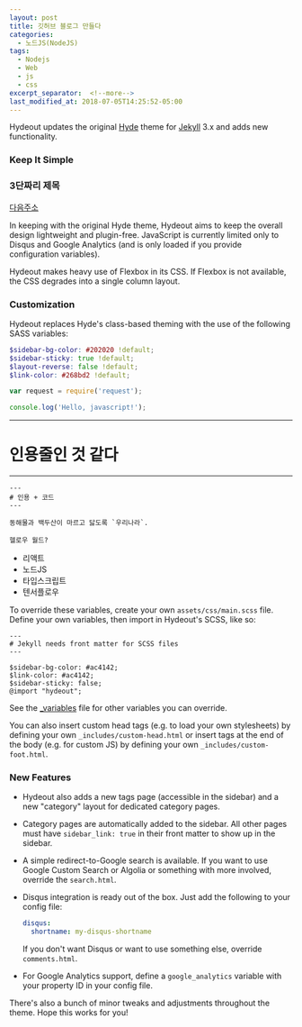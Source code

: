 ```yaml
---
layout: post
title: 깃허브 블로그 만들다
categories:
  - 노드JS(NodeJS)
tags:
  - Nodejs
  - Web
  - js
  - css
excerpt_separator:  <!--more-->
last_modified_at: 2018-07-05T14:25:52-05:00
---
```


Hydeout updates the original [Hyde](https://github.com/poole/hyde)
theme for [Jekyll](http://jekyllrb.com) 3.x and adds new functionality.


### Keep It Simple
### 3단짜리 제목

[다음주소](http://daum.net)

In keeping with the original Hyde theme, Hydeout aims to keep the overall
design lightweight and plugin-free. JavaScript is currently limited only
to Disqus and Google Analytics (and is only loaded if you provide configuration
variables).

Hydeout makes heavy use of Flexbox in its CSS. If Flexbox is not available,
the CSS degrades into a single column layout.

### Customization

Hydeout replaces Hyde's class-based theming with the use
of the following SASS variables:

```scss
$sidebar-bg-color: #202020 !default;
$sidebar-sticky: true !default;
$layout-reverse: false !default;
$link-color: #268bd2 !default;
```

```js
var request = require('request');

console.log('Hello, javascript!');
```

---
# 인용줄인 것 같다
---
```
---
# 인용 + 코드
---

동해물과 백두산이 마르고 닳도록 `우리나라`.

```

`헬로우 월드?`

* 리액트 
* 노드JS
* 타입스크립트
* 텐서플로우

To override these variables, create your own `assets/css/main.scss` file.
Define your own variables, then import in Hydeout's SCSS, like so:

```
---
# Jekyll needs front matter for SCSS files
---

$sidebar-bg-color: #ac4142;
$link-color: #ac4142;
$sidebar-sticky: false;
@import "hydeout";
```

See the [_variables](_sass/hydeout/_variables.scss) file for other variables
you can override.

You can also insert custom head tags (e.g. to load your own stylesheets) by
defining your own `_includes/custom-head.html` or insert tags at the end
of the body (e.g. for custom JS) by defining your own
`_includes/custom-foot.html`.

### New Features

* Hydeout also adds a new tags page (accessible in the sidebar) and a new
  "category" layout for dedicated category pages.

* Category pages are automatically added to the sidebar. All other pages
  must have `sidebar_link: true` in their front matter to show up in
  the sidebar.

* A simple redirect-to-Google search is available. If you want to use
  Google Custom Search or Algolia or something with more involved,
  override the `search.html`.

* Disqus integration is ready out of the box. Just add the following to
  your config file:

  ```yaml
  disqus:
    shortname: my-disqus-shortname
  ```

  If you don't want Disqus or want to use something else, override
  `comments.html`.

* For Google Analytics support, define a `google_analytics` variable with
  your property ID in your config file.

There's also a bunch of minor tweaks and adjustments throughout the
theme. Hope this works for you!
